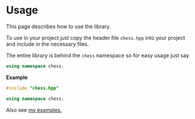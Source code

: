 # Usage

This page describes how to use the library.

To use in your project just copy the header file `chess.hpp` into your project  
and include in the necessary files.

The entire library is behind the `chess` namespace so for easy usage just say

```cpp
using namespace chess;
```

**Example**

```cpp
#include "chess.hpp"

using namespace chess;

```

Also see [my examples.](/pages/example)
